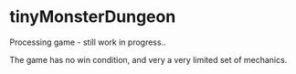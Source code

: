 # tinyMonsterDungeon
Processing game - still work in progress..

The game has no win condition, and very a very limited set of mechanics.
